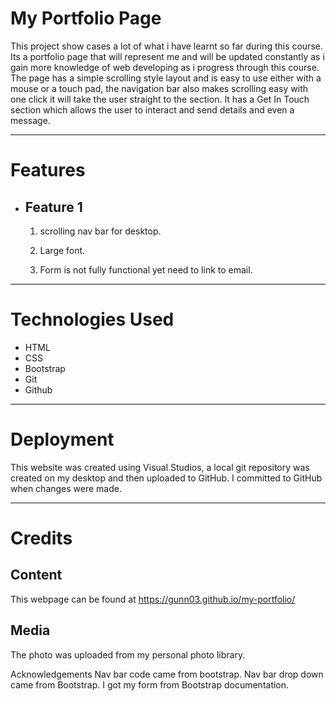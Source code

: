 # **My Portfolio Page**

This project show cases a lot of what i have learnt so far during this course. Its a portfolio page that will represent me and will be updated constantly as i gain more knowledge of web developing as i progress through this course. The page has a simple scrolling style layout and is easy to use either with a mouse or a touch pad, the navigation bar also makes scrolling easy with one click it will take the user straight to the section. It has a Get In Touch section which allows the user to interact and send details and even a message.

---
# **Features**

- <h2>Feature 1</h2>
    
    1. scrolling nav bar for desktop.

    2. Large font.

    3. Form is not fully functional yet need to link to email.
 ---

# **Technologies Used**

- HTML
- CSS
- Bootstrap
- Git
- Github
---

# **Deployment** 
This website was created using Visual Studios, a local git repository was created on my desktop and then uploaded to GitHub. I committed to GitHub when changes were made.

---

# **Credits**
<h2>Content</h2>

This webpage can be found at https://gunn03.github.io/my-portfolio/ 


<h2>Media</h2>
The photo was uploaded from my personal photo library.

Acknowledgements
Nav bar code came from bootstrap.
Nav bar drop down came from Bootstrap.
I got my form from Bootstrap documentation.






